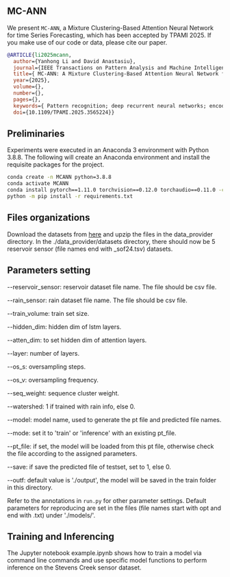 ## MC-ANN

We present `MC-ANN`,  a Mixture Clustering-Based Attention Neural Network for time Series Forecasting, which has been accepted by TPAMI 2025. If you make use of our code or data, please cite our paper.

```bibtex
@ARTICLE{li2025mcann,
  author={Yanhong Li and David Anastasiu}, 
  journal={IEEE Transactions on Pattern Analysis and Machine Intelligence}, 
  title={ MC-ANN: A Mixture Clustering-Based Attention Neural Network for Time Series Forecasting}, 
  year={2025}, 
  volume={},  
  number={},  
  pages={}, 
  keywords={ Pattern recognition; deep recurrent neural networks; encoder decoder; time series forecasting; attention clustering network; Gaussian Mixture; hydrology prediction; reservoir water level},
  doi={10.1109/TPAMI.2025.3565224}}
```
## Preliminaries

Experiments were executed in an Anaconda 3 environment with Python 3.8.8. The following will create an Anaconda environment and install the requisite packages for the project.

```bash
conda create -n MCANN python=3.8.8
conda activate MCANN
conda install pytorch==1.11.0 torchvision==0.12.0 torchaudio==0.11.0 -c pytorch
python -m pip install -r requirements.txt
```

## Files organizations

Download the datasets from [here](https://clp.engr.scu.edu/static/datasets/MCANN-datasets.zip) and upzip the files in the data_provider directory. In the ./data_provider/datasets directory, there should now be  5 reservoir sensor (file names end with _sof24.tsv) datasets.

## Parameters setting

--reservoir_sensor: reservoir dataset file name. The file should be csv file.

--rain_sensor: rain dataset file name. The file should be csv file.

--train_volume: train set size.

--hidden_dim: hidden dim of lstm layers.

--atten_dim: to set hidden dim of attention layers.

--layer: number of layers.

--os_s: oversampling steps.

--os_v: oversampling frequency.

--seq_weight: sequence cluster weight.

--watershed: 1 if trained with rain info, else 0.

--model: model name, used to generate the pt file and predicted file names.

--mode: set it to 'train' or 'inference' with an existing pt_file.

--pt_file: if set, the model will be loaded from this pt file, otherwise check the file according to the assigned parameters.

--save: if save the predicted file of testset, set to 1, else 0.

--outf: default value is './output', the model will be saved in the train folder in this directory.

Refer to the annotations in `run.py` for other parameter settings. Default parameters for reproducing are set in the files (file names start with opt and end with .txt) under './models/'.

## Training and Inferencing


The Jupyter notebook example.ipynb shows how to train a model via command line commands and use specific model functions to perform inference on the Stevens Creek sensor dataset.




